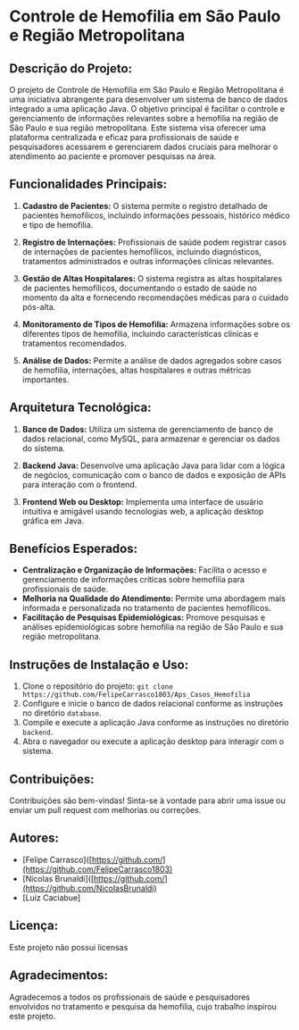 # Controle de Hemofilia em São Paulo e Região Metropolitana

## Descrição do Projeto:

O projeto de Controle de Hemofilia em São Paulo e Região Metropolitana é uma iniciativa abrangente para desenvolver um sistema de banco de dados integrado a uma aplicação Java. O objetivo principal é facilitar o controle e gerenciamento de informações relevantes sobre a hemofilia na região de São Paulo e sua região metropolitana. Este sistema visa oferecer uma plataforma centralizada e eficaz para profissionais de saúde e pesquisadores acessarem e gerenciarem dados cruciais para melhorar o atendimento ao paciente e promover pesquisas na área.

## Funcionalidades Principais:

1. **Cadastro de Pacientes:** O sistema permite o registro detalhado de pacientes hemofílicos, incluindo informações pessoais, histórico médico e tipo de hemofilia.

2. **Registro de Internações:** Profissionais de saúde podem registrar casos de internações de pacientes hemofílicos, incluindo diagnósticos, tratamentos administrados e outras informações clínicas relevantes.

3. **Gestão de Altas Hospitalares:** O sistema registra as altas hospitalares de pacientes hemofílicos, documentando o estado de saúde no momento da alta e fornecendo recomendações médicas para o cuidado pós-alta.

4. **Monitoramento de Tipos de Hemofilia:** Armazena informações sobre os diferentes tipos de hemofilia, incluindo características clínicas e tratamentos recomendados.

5. **Análise de Dados:** Permite a análise de dados agregados sobre casos de hemofilia, internações, altas hospitalares e outras métricas importantes.

## Arquitetura Tecnológica:

1. **Banco de Dados:** Utiliza um sistema de gerenciamento de banco de dados relacional, como MySQL, para armazenar e gerenciar os dados do sistema.

2. **Backend Java:** Desenvolve uma aplicação Java para lidar com a lógica de negócios, comunicação com o banco de dados e exposição de APIs para interação com o frontend.

3. **Frontend Web ou Desktop:** Implementa uma interface de usuário intuitiva e amigável usando tecnologias web, a aplicação desktop gráfica em Java.

## Benefícios Esperados:

- **Centralização e Organização de Informações:** Facilita o acesso e gerenciamento de informações críticas sobre hemofilia para profissionais de saúde.
- **Melhoria na Qualidade do Atendimento:** Permite uma abordagem mais informada e personalizada no tratamento de pacientes hemofílicos.
- **Facilitação de Pesquisas Epidemiológicas:** Promove pesquisas e análises epidemiológicas sobre hemofilia na região de São Paulo e sua região metropolitana.

## Instruções de Instalação e Uso:

1. Clone o repositório do projeto: `git clone https://github.com/FelipeCarrasco1803/Aps_Casos_Hemofilia`
2. Configure e inicie o banco de dados relacional conforme as instruções no diretório `database`.
3. Compile e execute a aplicação Java conforme as instruções no diretório `backend`.
4. Abra o navegador ou execute a aplicação desktop para interagir com o sistema.

## Contribuições:

Contribuições são bem-vindas! Sinta-se à vontade para abrir uma issue ou enviar um pull request com melhorias ou correções.

## Autores:

- [Felipe Carrasco]([https://github.com/](https://github.com/FelipeCarrasco1803)
- [Nicolas Brunaldi]([https://github.com/](https://github.com/NicolasBrunaldi)
- [Luiz Caciabue]
## Licença:

Este projeto não possui licensas

## Agradecimentos:

Agradecemos a todos os profissionais de saúde e pesquisadores envolvidos no tratamento e pesquisa da hemofilia, cujo trabalho inspirou este projeto.
